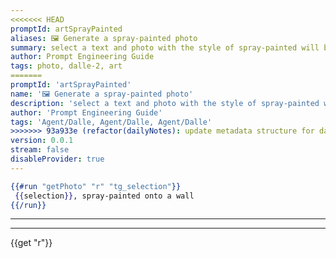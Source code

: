 ```yaml
---
<<<<<<< HEAD
promptId: artSprayPainted
aliases: 🖼️ Generate a spray-painted photo
summary: select a text and photo with the style of spray-painted will be generated using Dalle-2
author: Prompt Engineering Guide
tags: photo, dalle-2, art
=======
promptId: 'artSprayPainted'
name: '🖼️ Generate a spray-painted photo'
description: 'select a text and photo with the style of spray-painted will be generated using Dalle-2'
author: 'Prompt Engineering Guide'
tags: 'Agent/Dalle, Agent/Dalle, Agent/Dalle'
>>>>>>> 93a933e (refactor(dailyNotes): update metadata structure for daily notes)
version: 0.0.1
stream: false
disableProvider: true
---
```

```handlebars
{{#run "getPhoto" "r" "tg_selection"}}
 {{selection}}, spray-painted onto a wall
{{/run}}
```
***
***
{{get "r"}}